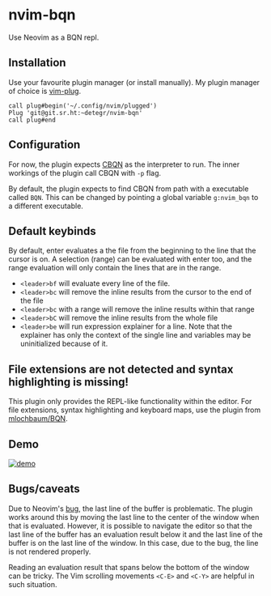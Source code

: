 # nvim-bqn

Use Neovim as a BQN repl.

## Installation

Use your favourite plugin manager (or install manually). My plugin manager of choice is [vim-plug](https://github.com/junegunn/vim-plug).
```
call plug#begin('~/.config/nvim/plugged')
Plug 'git@git.sr.ht:~detegr/nvim-bqn'
call plug#end
```

## Configuration

For now, the plugin expects [CBQN](https://github.com/Dzaima/CBQN) as the interpreter to run. The inner workings of the plugin
call CBQN with `-p` flag.

By default, the plugin expects to find CBQN from path with a executable called `BQN`. This can be changed by
pointing a global variable `g:nvim_bqn` to a different executable.

## Default keybinds

By default, enter evaluates a the file from the beginning to the line that the cursor is on. A selection (range) can be evaluated with enter too, and the range evaluation will only contain the lines that are in the range.

- `<leader>bf` will evaluate every line of the file.
- `<leader>bc` will remove the inline results from the cursor to the end of the file
- `<leader>bc` with a range will remove the inline results within that range
- `<leader>bC` will remove the inline results from the whole file
- `<leader>be` will run expression explainer for a line. Note that the explainer has only the context of the single line and variables may be uninitialized because of it.

## File extensions are not detected and syntax highlighting is missing!

This plugin only provides the REPL-like functionality within the editor. For file extensions, syntax highlighting and keyboard maps, use the plugin from [mlochbaum/BQN](https://github.com/mlochbaum/BQN/tree/master/editors/vim).

## Demo

[![demo](https://asciinema.org/a/5Mj03OEez31CtY2817tDfHMm3.svg)](https://asciinema.org/a/5Mj03OEez31CtY2817tDfHMm3)

## Bugs/caveats

Due to Neovim's [bug](https://github.com/neovim/neovim/issues/16500), the last line of the buffer is problematic. The plugin works around this by moving the last line to the center of the window when that is evaluated. However, it is possible to navigate the editor so that the last line of the buffer has an evaluation result below it and the last line of the buffer is on the last line of the window. In this case, due to the bug, the line is not rendered properly.

Reading an evaluation result that spans below the bottom of the window can be tricky. The Vim scrolling movements `<C-E>` and `<C-Y>` are helpful in such situation.
